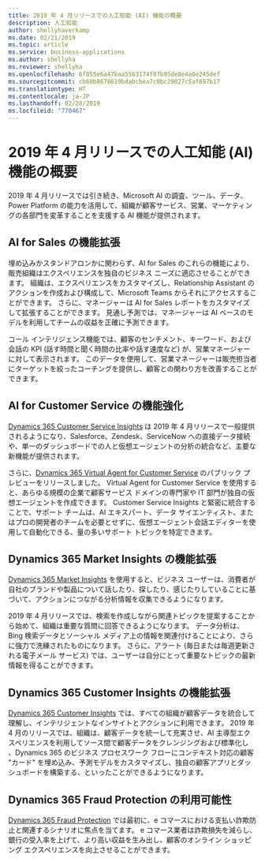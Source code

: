```yaml
---
title: 2019 年 4 月リリースでの人工知能 (AI) 機能の概要
description: 人工知能
author: shellyhaverkamp
ms.date: 02/21/2019
ms.topic: article
ms.service: business-applications
ms.author: shellyha
ms.reviewer: shellyha
ms.openlocfilehash: 6f855e6a47baa5563174f87b95de8e4a0e245def
ms.sourcegitcommit: cb60b8678619bdabcbea7c0bc29027c5af897b17
ms.translationtype: HT
ms.contentlocale: ja-JP
ms.lasthandoff: 02/28/2019
ms.locfileid: "770467"
---
```

#  <a name="overview-of-artificial-intelligence-ai-capabilities-in-the-april-19-release"></a>2019 年 4 月リリースでの人工知能 (AI) 機能の概要


2019 年 4 月リリースでは引き続き、Microsoft AI の調査、ツール、データ、Power Platform の能力を活用して、組織が顧客サービス、営業、マーケティングの各部門を変革することを支援する AI 機能が提供されます。

## <a name="ai-for-sales-enhancements"></a>AI for Sales の機能拡張

埋め込みかスタンドアロンかに関わらず、AI for Sales のこれらの機能により、販売組織はエクスペリエンスを独自のビジネス ニーズに適応させることができます。 組織は、エクスペリエンスをカスタマイズし、Relationship Assistant のアクションを作成および構成して、Microsoft Teams からそれにアクセスすることができます。 さらに、マネージャーは AI for Sales レポートをカスタマイズして拡張することができます。 見通し予測では、マネージャーは AI ベースのモデルを利用してチームの収益を正確に予測できます。

コール インテリジェンス機能では、顧客のセンチメント、キーワード、および会話の KPI (話す時間と聞く時間の比率や話す速度など) が、営業マネージャーに対して表示されます。 このデータを使用して、営業マネージャーは販売担当者にターゲットを絞ったコーチングを提供し、顧客との関わり方を改善することができます。 

## <a name="ai-for-customer-service-enhancements"></a>AI for Customer Service の機能強化
[Dynamics 365 Customer Service Insights](customer-service/insights/index.md) は 2019 年 4 月リリースで一般提供されるようになり、Salesforce、Zendesk、ServiceNow への直接データ接続や、単一のダッシュボードでの人と仮想エージェントの分析の統合など、主要な新機能が提供されます。

さらに、[Dynamics 365 Virtual Agent for Customer Service](customer-service/virtual-agent/index.md) のパブリック プレビューをリリースしました。 Virtual Agent for Customer Service を使用すると、あらゆる規模の企業で顧客サービス ドメインの専門家や IT 部門が独自の仮想エージェントを作成できます。 Customer Service Insights と緊密に統合することで、サポート チームは、AI エキスパート、データ サイエンティスト、またはプロの開発者のチームを必要とせずに、仮想エージェント会話エディターを使用して自動化できる、量の多いサポート トピックを特定できます。

## <a name="dynamics-365-market-insights-enhancements"></a>Dynamics 365 Market Insights の機能拡張
[Dynamics 365 Market Insights](dynamics365-ai-market-insights/index.md) を使用すると、ビジネス ユーザーは、消費者が自社のブランドや製品について話したり、探したり、感じたりしていることに基づいて、アクションにつながる分析情報を収集できるようになります。 

2019 年 4 月リリースでは、検索を作成しながら関連トピックを提案することから始めて、組織は重要な質問に回答できるようになります。 データ分析は、Bing 検索データとソーシャル メディア上の情報を関連付けることにより、さらに強力で洗練されたものになります。 さらに、アラート (毎日または毎週更新される電子メール サービス) では、ユーザーは自分にとって重要なトピックの最新情報を得ることができます。

## <a name="dynamics-365-customer-insights-enhancements"></a>Dynamics 365 Customer Insights の機能拡張
[Dynamics 365 Customer Insights](dynamics365-ai-customer-insights/index.md) では、すべての組織が顧客データを統合して理解し、インテリジェントなインサイトとアクションに利用できます。 2019 年 4 月のリリースでは、組織は、顧客データを統一して充実させ、AI 主導型エクスペリエンスを利用してソース間で顧客データをクレンジングおよび標準化し 、Dynamics 365 のビジネス プロセスワーク フローにコンテキスト対応の顧客 "カード" を埋め込み、予測モデルをカスタマイズし、独自の顧客アプリとダッシュボードを構築する、といったことができるようになります。

## <a name="dynamics-365-fraud-protection-availability"></a>Dynamics 365 Fraud Protection の利用可能性
[Dynamics 365 Fraud Protection](dynamics365-fraud-protection/index.md) では最初に、e コマースにおける支払い詐欺防止と関連するシナリオに焦点を当てます。 e コマース業者は詐欺損失を減らし、銀行の受入率を上げて、より高い収益を生み出し、顧客のオンライン ショッピング エクスペリエンスを向上させることができます。
